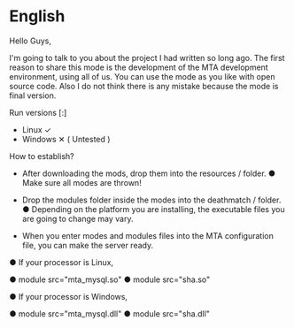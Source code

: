 # English
Hello Guys,

I'm going to talk to you about the project I had written so long ago. 
The first reason to share this mode is the development of the MTA development environment, using all of us.
You can use the mode as you like with open source code.
Also I do not think there is any mistake because the mode is final version.

Run versions [:]
 - Linux ✓
 - Windows ✕ ( Untested )
 
 How to establish?
 
 - After downloading the mods, drop them into the resources / folder.
   ● Make sure all modes are thrown!

 - Drop the modules folder inside the modes into the deathmatch / folder.
   ● Depending on the platform you are installing, the executable files you are going to change may vary.
 
 - When you enter modes and modules files into the MTA configuration file, you can make the server ready.

 ● If your processor is Linux,
 
   ● module src="mta_mysql.so"
   ● module src="sha.so"
 
 ● If your processor is Windows,
 
   ● module src="mta_mysql.dll"
   ● module src="sha.dll"

